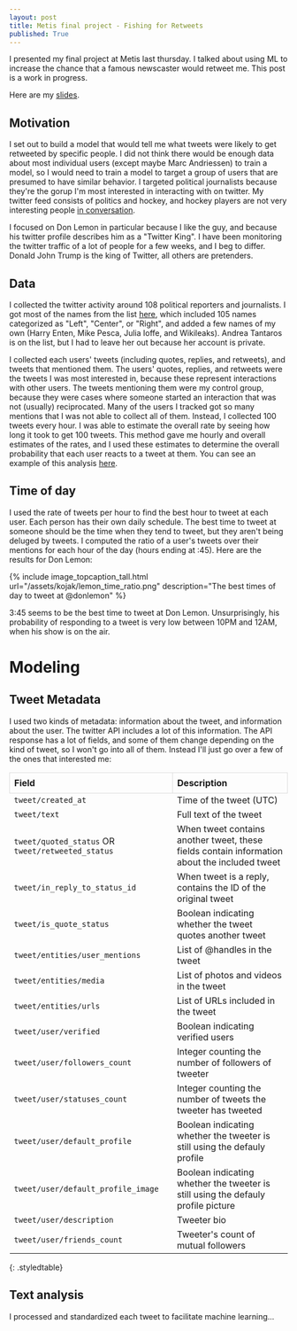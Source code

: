 ```yaml
---
layout: post
title: Metis final project - Fishing for Retweets
published: True
---
```

<style>
.styledtable {
    border-collapse: collapse;
}
.styledtable td, th {
    border: 1px solid #ddd;
    padding: 8px;
}
.styledtable tr:nth-child(even){background-color: #f2f2f2;}
.styledtable tr:hover {background-color: #ddd;}
.styledtable th {
    padding-top: 12px;
    padding-bottom: 12px;
    text-align: left;
    background-color: #92C6FF;
    color: white;
}
</style>

I presented my final project at Metis last thursday.  I talked about using ML to increase the chance that a famous newscaster would retweet me.  This post is a work in progress.

Here are my [slides](/assets/fishing_retweets/twitter_metis_ajs.pdf).

## Motivation

I set out to build a model that would tell me what tweets were likely to get retweeted by specific people.  I did not think there would be enough data about most individual users (except maybe Marc Andriessen) to train a model, so I would need to train a model to target a group of users that are presumed to have similar behavior.  I targeted political journalists because they're the gorup I'm most interested in interacting with on twitter.  My twitter feed consists of politics and hockey, and hockey players are not very interesting people [in conversation](https://www.youtube.com/watch?v=07r8UfdCphA).

I focused on Don Lemon in particular because I like the guy, and because his twitter profile describes him as a "Twitter King". I have been monitoring the twitter traffic of a lot of people for a few weeks, and I beg to differ.  Donald John Trump is the king of Twitter, all others are pretenders.

## Data

I collected the twitter activity around 108 political reporters and journalists.  I got most of the names from the list [here](http://www.politico.com/blogs/media/2015/04/twitters-most-influential-political-journalists-205510), which included 105 names categorized as "Left", "Center", or "Right", and added a few names of my own (Harry Enten, Mike Pesca, Julia Ioffe, and Wikileaks).  Andrea Tantaros is on the list, but I had to leave her out because her account is private.

I collected each users' tweets (including quotes, replies, and retweets), and tweets that mentioned them.  The users' quotes, replies, and retweets were the tweets I was most interested in, because these represent interactions with other users.  The tweets mentioning them were my control group, because they were cases where someone started an interaction that was not (usually) reciprocated.  Many of the users I tracked got so many mentions that I was not able to collect all of them.  Instead, I collected 100 tweets every hour.  I was able to estimate the overall rate by seeing how long it took to get 100 tweets.  This method gave me hourly and overall estimates of the rates, and I used these estimates to determine the overall probability that each user reacts to a tweet at them.  You can see an example of this analysis [here](https://github.com/alanjschoen/kojak/blob/master/Time%20Histogram.ipynb).

## Time of day
I used the rate of tweets per hour to find the best hour to tweet at each user.  Each person has their own daily schedule.  The best time to tweet at someone should be the time when they tend to tweet, but they aren't being deluged by tweets.  I computed the ratio of a user's tweets over their mentions for each hour of the day (hours ending at :45).  Here are the results for Don Lemon:

{% include image_topcaption_tall.html url="/assets/kojak/lemon_time_ratio.png" description="The best times of day to tweet at @donlemon" %}

3:45 seems to be the best time to tweet at Don Lemon. Unsurprisingly, his probability of responding to a tweet is very low between 10PM and 12AM, when his show is on the air.

# Modeling

## Tweet Metadata

I used two kinds of metadata: information about the tweet, and information about the user.  The twitter API includes a lot of this information.  The API response has a lot of fields, and some of them change depending on the kind of tweet, so I won't go into all of them.  Instead I'll just go over a few of the ones that interested me:

|Field|Description|
|:-|:-|
|`tweet/created_at`| Time of the tweet (UTC)|
|`tweet/text`|Full text of the tweet|
|`tweet/quoted_status` OR `tweet/retweeted_status`| When tweet contains another tweet, these fields contain information about the included tweet|
|`tweet/in_reply_to_status_id`|When tweet is a reply, contains the ID of the original tweet|
|`tweet/is_quote_status`|Boolean indicating whether the tweet quotes another tweet|
|`tweet/entities/user_mentions`|List of @handles in the tweet|
|`tweet/entities/media`|List of photos and videos in the tweet|
|`tweet/entities/urls`|List of URLs included in the tweet|
|`tweet/user/verified`|Boolean indicating verified users|
|`tweet/user/followers_count`|Integer counting the number of followers of tweeter|
|`tweet/user/statuses_count`|Integer counting the number of tweets the tweeter has tweeted|
|`tweet/user/default_profile`|Boolean indicating whether the tweeter is still using the defauly profile|
|`tweet/user/default_profile_image`|Boolean indicating whether the tweeter is still using the defauly profile picture|
|`tweet/user/description`|Tweeter bio|
|`tweet/user/friends_count`|Tweeter's count of mutual followers|
{: .styledtable}

## Text analysis

I processed and standardized each tweet to facilitate machine learning...

